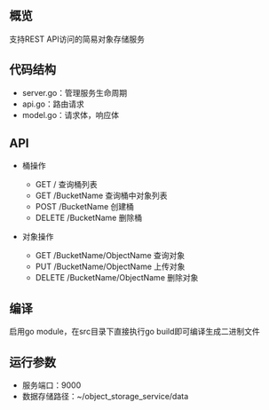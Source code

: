 ## 概览

支持REST API访问的简易对象存储服务

## 代码结构

- server.go：管理服务生命周期
- api.go：路由请求
- model.go：请求体，响应体

## API

- 桶操作
  - GET / 查询桶列表
  - GET /BucketName 查询桶中对象列表
  - POST /BucketName 创建桶
  - DELETE /BucketName 删除桶

- 对象操作
  - GET /BucketName/ObjectName 查询对象
  - PUT /BucketName/ObjectName 上传对象
  - DELETE /BucketName/ObjectName 删除对象

## 编译

启用go module，在src目录下直接执行go build即可编译生成二进制文件


## 运行参数

- 服务端口：9000
- 数据存储路径：~/object_storage_service/data
